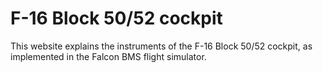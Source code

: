 F-16 Block 50/52 cockpit
========================

This website explains the instruments of the F-16 Block 50/52 cockpit, as
implemented in the Falcon BMS flight simulator.
